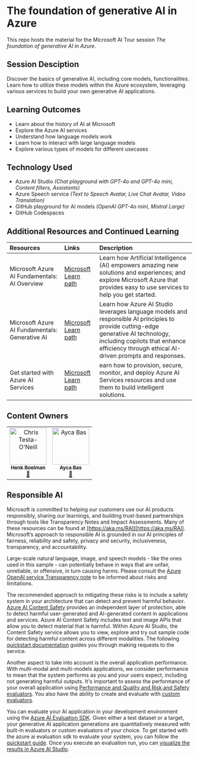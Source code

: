 # The foundation of generative AI in Azure

This repo hosts the material for the Microsoft AI Tour session *The foundation of generative AI in Azure*.

## Session Desciption

Discover the basics of generative AI, including core models, functionalities. Learn how to utilize these models within the Azure ecosystem, leveraging various services to build your own generative AI applications.

## Learning Outcomes

* Learn about the history of AI at Microsoft
* Explore the Azure AI services
* Understand how language models work
* Learn how to interact with large language models
* Explore various types of models for different usecases

## Technology Used

* Azure AI Studio *(Chat playground with GPT-4o and GPT-4o mini, Content filters, Assistants)*
* Azure Speech service *(Text to Speech Avatar, Live Chat Avatar, Video Translation)*
* GitHub playground for AI models *(OpenAI GPT-4o mini, Mistral Large)*
* GitHub Codespaces

## Additional Resources and Continued Learning

| Resources          | Links                             | Description        |
|:-------------------|:----------------------------------|:-------------------|
Microsoft Azure AI Fundamentals: AI Overview | [Microsoft Learn path](https://learn.microsoft.com/en-us/training/paths/get-started-with-artificial-intelligence-on-azure/) | Learn how Artificial Intelligence (AI) empowers amazing new solutions and experiences; and explore Microsoft Azure that provides easy to use services to help you get started.  
| Microsoft Azure AI Fundamentals: Generative AI | [Microsoft Learn path](https://learn.microsoft.com/en-us/training/paths/introduction-generative-ai/) | Learn how Azure AI Studio leverages language models and responsible AI principles to provide cutting-edge generative AI technology, including copilots that enhance efficiency through ethical AI-driven prompts and responses. |
| Get started with Azure AI Services | [Microsoft Learn path](https://learn.microsoft.com/en-us/training/paths/get-started-azure-ai/) | earn how to provision, secure, monitor, and deploy Azure AI Services resources and use them to build intelligent solutions. |

## Content Owners

<table>
<tr>
    <td align="center"><a href="http://learnanalytics.microsoft.com">
        <img src="https://github.com/hnky.png" width="100px;" alt="Chris Testa-O'Neill
"/><br />
        <sub><b>Henk Boelman
</b></sub></a><br />
            <a href="https://github.com/hnky" title="talk">📢</a> 
    </td>
        <td align="center"><a href="http://learnanalytics.microsoft.com">
        <img src="https://github.com/aycabas.png" width="100px"    alt="Ayca Bas"/><br />
        <sub><b>Ayca Bas</b></sub></a>
        <br />
        <a href="https://github.com/aycabas" title="talk">📢</a> 
    </td>
</tr></table>

## Responsible AI

Microsoft is committed to helping our customers use our AI products responsibly, sharing our learnings, and building trust-based partnerships through tools like Transparency Notes and Impact Assessments. Many of these resources can be found at [https://aka.ms/RAI](https://aka.ms/RAI).
Microsoft’s approach to responsible AI is grounded in our AI principles of fairness, reliability and safety, privacy and security, inclusiveness, transparency, and accountability.

Large-scale natural language, image, and speech models - like the ones used in this sample - can potentially behave in ways that are unfair, unreliable, or offensive, in turn causing harms. Please consult the [Azure OpenAI service Transparency note](https://learn.microsoft.com/legal/cognitive-services/openai/transparency-note?tabs=text) to be informed about risks and limitations.

The recommended approach to mitigating these risks is to include a safety system in your architecture that can detect and prevent harmful behavior. [Azure AI Content Safety](https://learn.microsoft.com/azure/ai-services/content-safety/overview) provides an independent layer of protection, able to detect harmful user-generated and AI-generated content in applications and services. Azure AI Content Safety includes text and image APIs that allow you to detect material that is harmful. Within Azure AI Studio, the Content Safety service allows you to view, explore and try out sample code for detecting harmful content across different modalities. The following [quickstart documentation](https://learn.microsoft.com/azure/ai-services/content-safety/quickstart-text?tabs=visual-studio%2Clinux&pivots=programming-language-rest) guides you through making requests to the service.

Another aspect to take into account is the overall application performance. With multi-modal and multi-models applications, we consider performance to mean that the system performs as you and your users expect, including not generating harmful outputs. It's important to assess the performance of your overall application using [Performance and Quality and Risk and Safety evaluators](https://learn.microsoft.com/azure/ai-studio/concepts/evaluation-metrics-built-in). You also have the ability to create and evaluate with [custom evaluators](https://learn.microsoft.com/azure/ai-studio/how-to/develop/evaluate-sdk#custom-evaluators).

You can evaluate your AI application in your development environment using the [Azure AI Evaluation SDK](https://microsoft.github.io/promptflow/index.html). Given either a test dataset or a target, your generative AI application generations are quantitatively measured with built-in evaluators or custom evaluators of your choice. To get started with the azure ai evaluation sdk to evaluate your system, you can follow the [quickstart guide](https://learn.microsoft.com/azure/ai-studio/how-to/develop/flow-evaluate-sdk). Once you execute an evaluation run, you can [visualize the results in Azure AI Studio](https://learn.microsoft.com/azure/ai-studio/how-to/evaluate-flow-results).

